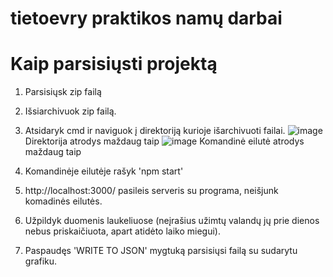 # tietoevry praktikos namų darbai

# Kaip parsisiųsti projektą
1. Parsisiųsk zip failą
2. Išsiarchivuok zip failą.
3. Atsidaryk cmd ir naviguok į direktoriją kurioje išarchivuoti failai.
![image](https://github.com/ZygisP/tietoevry/assets/38924118/de6ff89a-e00c-47a0-897d-405ed792ee6b)
Direktorija atrodys maždaug taip
![image](https://github.com/ZygisP/tietoevry/assets/38924118/b0495bd7-b33d-4173-9214-0a74af6be9b9)
Komandinė eilutė atrodys maždaug taip

4. Komandinėje eilutėje rašyk 'npm start'
5. http://localhost:3000/ pasileis serveris su programa, neišjunk komadinės eilutės.
6. Užpildyk duomenis laukeliuose (neįrašius užimtų valandų jų prie dienos nebus priskaičiuota, apart atidėto laiko miegui).
7. Paspaudęs 'WRITE TO JSON' mygtuką parsisiųsi failą su sudarytu grafiku.
